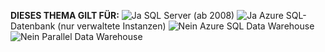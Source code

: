 <Token>**DIESES THEMA GILT FÜR:** ![Ja](media/yes.png) SQL Server (ab 2008) ![Ja](media/yes.png) Azure SQL-Datenbank (nur verwaltete Instanzen) ![Nein](media/no.png) Azure SQL Data Warehouse ![Nein](media/no.png) Parallel Data Warehouse </Token>

